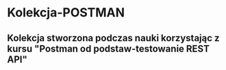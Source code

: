 # <h1>Kolekcja-POSTMAN</h1>
<h2>Kolekcja stworzona podczas nauki korzystając z kursu "Postman od podstaw-testowanie REST API"</h2>
<div class="postman-run-button"
data-postman-action="collection/fork"
data-postman-var-1="21310219-c760163c-07a0-400d-9a5b-944df7179023"
data-postman-collection-url="entityId=21310219-c760163c-07a0-400d-9a5b-944df7179023&entityType=collection&workspaceId=8ca41433-7a1b-4fe8-a277-e83f75916217"
data-postman-param="env%5BTrello%20Production%5D=W3sia2V5IjoiYmFzZV91cmwiLCJ2YWx1ZSI6Imh0dHBzOi8vYXBpLnRyZWxsby5jb20iLCJlbmFibGVkIjp0cnVlLCJ0eXBlIjoiZGVmYXVsdCJ9LHsia2V5Ijoia2V5IiwidmFsdWUiOiIiLCJlbmFibGVkIjp0cnVlLCJ0eXBlIjoiZGVmYXVsdCJ9LHsia2V5IjoidG9rZW4iLCJ2YWx1ZSI6IiIsImVuYWJsZWQiOnRydWUsInR5cGUiOiJkZWZhdWx0In0seyJrZXkiOiJuZXdfYm9hcmRfaWQiLCJ2YWx1ZSI6IiIsImVuYWJsZWQiOnRydWUsInR5cGUiOiJhbnkifV0="></div>
<script type="text/javascript">
  (function (p,o,s,t,m,a,n) {
    !p[s] && (p[s] = function () { (p[t] || (p[t] = [])).push(arguments); });
    !o.getElementById(s+t) && o.getElementsByTagName("head")[0].appendChild((
      (n = o.createElement("script")),
      (n.id = s+t), (n.async = 1), (n.src = m), n
    ));
  }(window, document, "_pm", "PostmanRunObject", "https://run.pstmn.io/button.js"));
</script>
